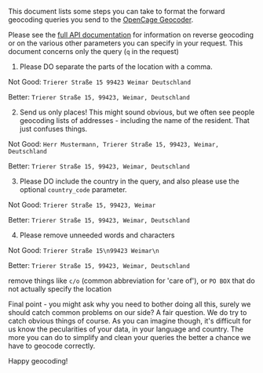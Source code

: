 This document lists some steps you can take to format the forward geocoding queries you send to the [OpenCage Geocoder](https://geocoder.opencagedata.com).

Please see the [full API documentation](https://geocoder.opencagedata.com/api) for information on reverse geocoding or on the various other parameters you can specify in your request. This document concerns only the query (`q` in the request)

1. Please DO separate the parts of the location with a comma.

Not Good: `Trierer Straße 15 99423 Weimar Deutschland`

Better: `Trierer Straße 15, 99423, Weimar, Deutschland`

2. Send us only places! This might sound obvious, but we often see people geocoding lists of addresses - including the name of the resident. That just confuses things.

Not Good: `Herr Mustermann, Trierer Straße 15, 99423, Weimar, Deutschland`

Better: `Trierer Straße 15, 99423, Weimar, Deutschland`

3. Please DO include the country in the query, and also please use the optional `country_code` parameter.

Not Good: `Trierer Straße 15, 99423, Weimar`

Better: `Trierer Straße 15, 99423, Weimar, Deutschland`

4. Please remove unneeded words and characters

Not Good: `Trierer Straße 15\n99423 Weimar\n`

Better: `Trierer Straße 15, 99423, Weimar, Deutschland`

remove things like `c/o` (common abbreviation for 'care of'), or `PO BOX` that do not actually specify the location


Final point - you might ask why you need to bother doing all this, surely we should catch common problems on our side? A fair question. We do try to catch obvious things of course. As you can imagine though, it's difficult for us know the pecularities of your data, in your language and country. The more you can do to simplify and clean your queries the better a chance we have to geocode correctly.

Happy geocoding!
